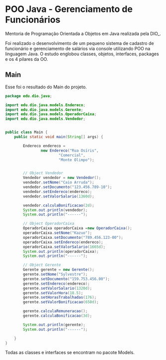 # POO Java - Gerenciamento de Funcionários

Mentoria de Programação Orientada a Objetos em Java realizada pela DIO\_.

Foi realizado o desenvolvimento de um pequeno sistema de cadastro de funcionário e gerenciamento de salários via console utilizando POO na linguagem Java. O estudo englobou classes, objetos, interfaces, packages e os 4 pilares da OO.

## Main

Esse foi o resultado do Main do projeto.

```java
package edu.dio.java;

import edu.dio.java.models.Endereco;
import edu.dio.java.models.Gerente;
import edu.dio.java.models.OperadorCaixa;
import edu.dio.java.models.Vendedor;


public class Main {
    public static void main(String[] args) {

        Endereco endereco =
                new Endereco("Rua Osíris",
                        "Comercial",
                        "Monte Olimpo");


        // Object Vendedor
        Vendedor vendedor = new Vendedor();
        vendedor.setNome("Caio Arruda");
        vendedor.setDocumento("123.456.789-10");
        vendedor.setEndereco(endereco);
        vendedor.setValorSalario(1360d);

        vendedor.calculaBonificacao(2d);
        System.out.println(vendedor);
        System.out.println("------");

        // Object OperadorCaixa
        OperadorCaixa operadorCaixa =new OperadorCaixa();
        operadorCaixa.setNome("Kazuo");
        operadorCaixa.setDocumento("789.456.123-00");
        operadorCaixa.setEndereco(endereco);
        operadorCaixa.setValorSalario(1665d);
        System.out.println(operadorCaixa);
        System.out.println("------");

        // Object Gerente
        Gerente gerente = new Gerente();
        gerente.setNome("Sylvestre");
        gerente.setDocumento("159.753.456.00");
        gerente.setEndereco(endereco);
        gerente.setValorSalario(1320d);
        gerente.setValorHora(18.5);
        gerente.setHorasTrabalhadas(176);
        gerente.setValorBonificacao(650d);

        gerente.calculaRemuneracao();
        gerente.calculaBonificacao(3d);

        System.out.println(gerente);
        System.out.println("------");

    }
}
```

Todas as classes e interfaces se encontram no pacote Models.
